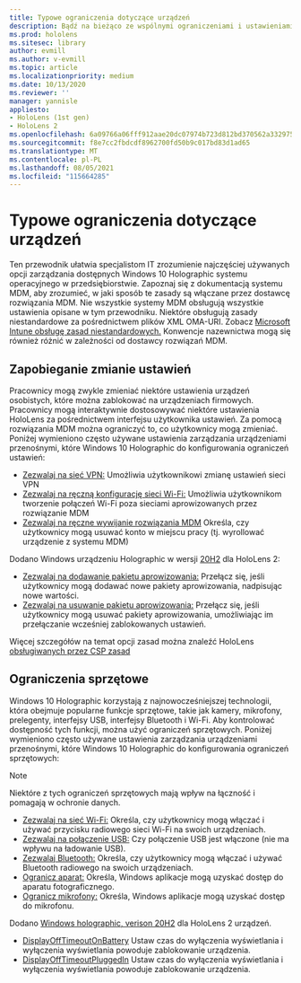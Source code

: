 ```yaml
---
title: Typowe ograniczenia dotyczące urządzeń
description: Bądź na bieżąco ze wspólnymi ograniczeniami i ustawieniami urządzeń dla HoloLens rzeczywistości mieszanej.
ms.prod: hololens
ms.sitesec: library
author: evmill
ms.author: v-evmill
ms.topic: article
ms.localizationpriority: medium
ms.date: 10/13/2020
ms.reviewer: ''
manager: yannisle
appliesto:
- HoloLens (1st gen)
- HoloLens 2
ms.openlocfilehash: 6a09766a06fff912aae20dc07974b723d812bd370562a33297552dc0d2f7f12c
ms.sourcegitcommit: f8e7cc2fbdcdf8962700fd50b9c017bd83d1ad65
ms.translationtype: MT
ms.contentlocale: pl-PL
ms.lasthandoff: 08/05/2021
ms.locfileid: "115664285"
---
```

# <a name="common-device-restrictions"></a>Typowe ograniczenia dotyczące urządzeń 

Ten przewodnik ułatwia specjalistom IT zrozumienie najczęściej używanych opcji zarządzania dostępnych Windows 10 Holographic systemu operacyjnego w przedsiębiorstwie. Zapoznaj się z dokumentacją systemu MDM, aby zrozumieć, w jaki sposób te zasady są włączane przez dostawcę rozwiązania MDM. Nie wszystkie systemy MDM obsługują wszystkie ustawienia opisane w tym przewodniku. Niektóre obsługują zasady niestandardowe za pośrednictwem plików XML OMA-URI. Zobacz [Microsoft Intune obsługę zasad niestandardowych.](/mem/intune/configuration/custom-settings-windows-10) Konwencje nazewnictwa mogą się również różnić w zależności od dostawcy rozwiązań MDM.

## <a name="prevent-changing-of-settings"></a>Zapobieganie zmianie ustawień
Pracownicy mogą zwykle zmieniać niektóre ustawienia urządzeń osobistych, które można zablokować na urządzeniach firmowych. Pracownicy mogą interaktywnie dostosowywać niektóre ustawienia HoloLens za pośrednictwem interfejsu użytkownika ustawień. Za pomocą rozwiązania MDM można ograniczyć to, co użytkownicy mogą zmieniać. Poniżej wymieniono często używane ustawienia zarządzania urządzeniami przenośnymi, które Windows 10 Holographic do konfigurowania ograniczeń ustawień:
-   [Zezwalaj na sieć VPN:](/windows/client-management/mdm/policy-csp-settings#settings-allowvpn) Umożliwia użytkownikowi zmianę ustawień sieci VPN
-   [Zezwalaj na ręczną konfigurację sieci Wi-Fi:](/windows/client-management/mdm/policy-csp-wifi#wifi-allowmanualwificonfiguration) Umożliwia użytkownikom tworzenie połączeń Wi-Fi poza sieciami aprowizowanych przez rozwiązanie MDM
-   [Zezwalaj na ręczne wywijanie rozwiązania MDM](/windows/client-management/mdm/policy-csp-experience#experience-allowmanualmdmunenrollment) Określa, czy użytkownicy mogą usuwać konto w miejscu pracy (tj. wyrollować urządzenie z systemu MDM)

Dodano Windows urządzeniu Holographic w wersji [20H2](hololens-release-notes.md#windows-holographic-version-20h2) dla HoloLens 2:
- [Zezwalaj na dodawanie pakietu aprowizowania:](/windows/client-management/mdm/policy-csp-security#security-allowaddprovisioningpackage) Przełącz się, jeśli użytkownicy mogą dodawać nowe pakiety aprowizowania, nadpisując nowe wartości.
- [Zezwalaj na usuwanie pakietu aprowizowania:](/windows/client-management/mdm/policy-csp-security#security-allowremoveprovisioningpackage) Przełącz się, jeśli użytkownicy mogą usuwać pakiety aprowizowania, umożliwiając im przełączanie wcześniej zablokowanych ustawień.

Więcej szczegółów na temat opcji zasad można znaleźć HoloLens [obsługiwanych przez CSP zasad](/windows/client-management/mdm/policy-csps-supported-by-hololens2)

## <a name="hardware-restrictions"></a>Ograniczenia sprzętowe
Windows 10 Holographic korzystają z najnowocześniejszej technologii, która obejmuje popularne funkcje sprzętowe, takie jak kamery, mikrofony, prelegenty, interfejsy USB, interfejsy Bluetooth i Wi-Fi. Aby kontrolować dostępność tych funkcji, można użyć ograniczeń sprzętowych.
Poniżej wymieniono często używane ustawienia zarządzania urządzeniami przenośnymi, które Windows 10 Holographic do konfigurowania ograniczeń sprzętowych:

> [!NOTE]
> Niektóre z tych ograniczeń sprzętowych mają wpływ na łączność i pomagają w ochronie danych.

-   [Zezwalaj na sieć Wi-Fi:](/windows/client-management/mdm/policy-csp-wifi#wifi-allowwifi) Określa, czy użytkownicy mogą włączać i używać przycisku radiowego sieci Wi-Fi na swoich urządzeniach.
-   [Zezwalaj na połączenie USB:](/windows/client-management/mdm/policy-csp-connectivity#connectivity-allowusbconnection) Czy połączenie USB jest włączone (nie ma wpływu na ładowanie USB).
-   [Zezwalaj Bluetooth:](/windows/client-management/mdm/policy-csp-connectivity#connectivity-allowbluetooth) Określa, czy użytkownicy mogą włączać i używać Bluetooth radiowego na swoich urządzeniach.
-   [Ogranicz aparat:](/windows/client-management/mdm/policy-csp-privacy#privacy-letappsaccesscamera) Określa, Windows aplikacje mogą uzyskać dostęp do aparatu fotograficznego.
-   [Ogranicz mikrofony:](/windows/client-management/mdm/policy-csp-privacy#privacy-letappsaccessmicrophone) Określa, Windows aplikacje mogą uzyskać dostęp do mikrofonu.

Dodano [Windows holographic, verison 20H2](hololens-release-notes.md#windows-holographic-version-20h2) dla HoloLens 2 urządzeń. 
- [DisplayOffTimeoutOnBattery](/windows/client-management/mdm/policy-csp-power#power-displayofftimeoutonbattery) Ustaw czas do wyłączenia wyświetlania i wyłączenia wyświetlania powoduje zablokowanie urządzenia. 
- [DisplayOffTimeoutPluggedIn](/windows/client-management/mdm/policy-csp-power#power-displayofftimeoutpluggedin) Ustaw czas do wyłączenia wyświetlania i wyłączenia wyświetlania powoduje zablokowanie urządzenia. 
